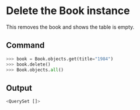 # Delete the Book instance

This removes the book and shows the table is empty.

## Command
```python
>>> book = Book.objects.get(title="1984")
>>> book.delete()
>>> Book.objects.all()
```

## Output
```bash
<QuerySet []>
```
